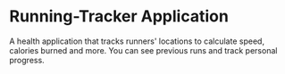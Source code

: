 # Running-Tracker Application
A health application that tracks runners' locations to calculate speed, calories burned and more. You can see previous runs and track personal progress.
